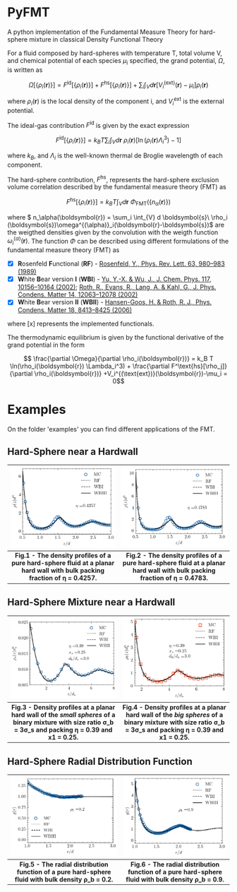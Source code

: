 # PyFMT
A python implementation of the Fundamental Measure Theory for hard-sphere mixture in classical Density Functional Theory

For a fluid composed by hard-spheres with temperature T, total volume V, and chemical potential of each species $\mu_i$  specified, the grand potential, $\Omega$, is written as

$$\Omega[\{\rho_i(\boldsymbol{r})\}] = F^\text{id}[\{\rho_i(\boldsymbol{r})\}] + F^\text{hs}[\{\rho_i(\boldsymbol{r})\}]+ \sum_i \int_{V} d \boldsymbol{r} [V_i^{(\text{ext})}(\boldsymbol{r})-\mu_i] \rho_i(\boldsymbol{r})$$

where $\rho_i(\boldsymbol{r})$ is the local density of the component i, and $V^\text{ext}_{i}$ is the external potential. 

The ideal-gas contribution $F^\text{id}$ is given by the exact expression

$$F^\text{id}[\{\rho_i (\boldsymbol{r})\}] = k_B T\sum_i \int_{V} d\boldsymbol{r}\ \rho_i(\boldsymbol{r})[\ln(\rho_i (\boldsymbol{r})\Lambda_i^3)-1]$$

where $k_B$, and $\Lambda_i$ is the well-known thermal de Broglie wavelength of each component.

The hard-sphere contribution, $F^{\textrm{hs}}$, represents the hard-sphere exclusion volume correlation described by the fundamental measure theory (FMT) as

$$F^\text{hs}[\{\rho_i (\boldsymbol{r})\}] = k_B T\int_{V} d \boldsymbol{r}\ \Phi_\textrm{FMT}(\{ n_\alpha(\boldsymbol{r})\})$$

where $ n_\alpha(\boldsymbol{r}) = \sum_i \int_{V} d \boldsymbol{s}\ \rho_i (\boldsymbol{s})\omega^{(\alpha)}_i(\boldsymbol{r}-\boldsymbol{s})$ are the weigthed densities given by the convolution with the weigth function $\omega^{(\alpha)}_i(\boldsymbol{r})$. The function $\Phi$ can be described using different formulations of the fundamental measure theory (FMT) as

- [x] **R**osenfeld **F**unctional (**RF**) - [Rosenfeld, Y., Phys. Rev. Lett. 63, 980–983 (1989)](https://link.aps.org/doi/10.1103/PhysRevLett.63.980)
- [x] **W**hite **B**ear version **I** (**WBI**) - [Yu, Y.-X. & Wu, J., J. Chem. Phys. 117, 10156–10164 (2002)](http://aip.scitation.org/doi/10.1063/1.1520530); [Roth, R., Evans, R., Lang, A. & Kahl, G., J. Phys. Condens. Matter 14, 12063–12078 (2002)](https://iopscience.iop.org/article/10.1088/0953-8984/14/46/313)
- [x] **W**hite **B**ear version **II** (**WBII**) - [Hansen-Goos, H. & Roth, R. J., Phys. Condens. Matter 18, 8413–8425 (2006)](https://iopscience.iop.org/article/10.1088/0953-8984/18/37/002)

where [x] represents the implemented functionals.

The thermodynamic equilibrium is given by the functional derivative of the grand potential in the form 

$$ \frac{\partial \Omega}{\partial \rho_i(\boldsymbol{r})} = k_B T \ln(\rho_i(\boldsymbol{r}) \Lambda_i^3) + \frac{\partial F^\text{hs}[\rho_j]}{\partial \rho_i(\boldsymbol{r})}  +V_i^{(\text{ext})}(\boldsymbol{r})-\mu_i = 0$$

# Examples

On the folder 'examples' you can find different applications of the FMT. 

## Hard-Sphere near a Hardwall
|![Figure1](https://github.com/elvissoares/PyFMT/blob/main/examples/hardwall-eta0.4257.png)|![Figure2](https://github.com/elvissoares/PyFMT/blob/main/examples/hardwall-eta0.4783.png)|
|:--:|:--:|
| <b>Fig.1 - The density profiles of a pure hard-sphere fluid at a planar hard wall with bulk packing fraction of η = 0.4257. </b>| <b>Fig.2 - The density profiles of a pure hard-sphere fluid at a planar hard wall with bulk packing fraction of η = 0.4783. </b>|

## Hard-Sphere Mixture near a Hardwall

|![Figure3](https://github.com/elvissoares/PyFMT/blob/main/examples/hardwall-mixture-eta%3D0.39-x1%3D0.25-ratio3-small.png)|![Figure4](https://github.com/elvissoares/PyFMT/blob/main/examples/hardwall-mixture-eta%3D0.39-x1%3D0.25-ratio3-big.png)|
|:--:|:--:|
| <b>Fig.3 - Density profiles at a planar hard wall of the *small spheres* of a binary mixture with size ratio σ_b = 3σ_s and packing η = 0.39 and x1 = 0.25. </b>| <b>Fig.4 - Density profiles at a planar hard wall of the *big spheres* of a binary mixture with size ratio σ_b = 3σ_s and packing η = 0.39 and x1 = 0.25. </b>|

## Hard-Sphere Radial Distribution Function

|![Figure5](https://github.com/elvissoares/PyFMT/blob/main/examples/radialdistribution-rhob0.2.png)|![Figure6](https://github.com/elvissoares/PyFMT/blob/main/examples/radialdistribution-rhob0.9.png)|
|:--:|:--:|
| <b>Fig.5 - The radial distribution function of a pure hard-sphere fluid with bulk density ρ_b = 0.2. </b>| <b>Fig.6 - The radial distribution function of a pure hard-sphere fluid with bulk density ρ_b = 0.9.  </b>|